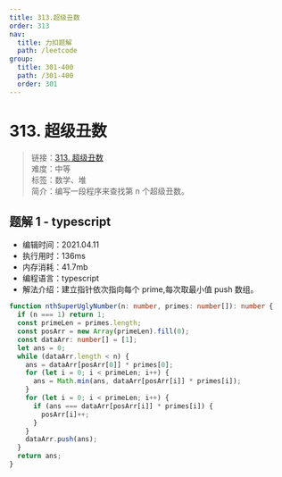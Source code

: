 ```yaml
---
title: 313.超级丑数
order: 313
nav:
  title: 力扣题解
  path: /leetcode
group:
  title: 301-400
  path: /301-400
  order: 301
---
```


# 313. 超级丑数

> 链接：[313. 超级丑数](https://leetcode-cn.com/problems/super-ugly-number/)  
> 难度：中等  
> 标签：数学、堆  
> 简介：编写一段程序来查找第 n 个超级丑数。

## 题解 1 - typescript

- 编辑时间：2021.04.11
- 执行用时：136ms
- 内存消耗：41.7mb
- 编程语言：typescript
- 解法介绍：建立指针依次指向每个 prime,每次取最小值 push 数组。

```typescript
function nthSuperUglyNumber(n: number, primes: number[]): number {
  if (n === 1) return 1;
  const primeLen = primes.length;
  const posArr = new Array(primeLen).fill(0);
  const dataArr: number[] = [1];
  let ans = 0;
  while (dataArr.length < n) {
    ans = dataArr[posArr[0]] * primes[0];
    for (let i = 0; i < primeLen; i++) {
      ans = Math.min(ans, dataArr[posArr[i]] * primes[i]);
    }
    for (let i = 0; i < primeLen; i++) {
      if (ans === dataArr[posArr[i]] * primes[i]) {
        posArr[i]++;
      }
    }
    dataArr.push(ans);
  }
  return ans;
}
```
